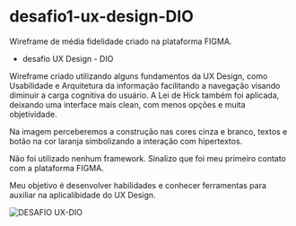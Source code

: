 # desafio1-ux-design-DIO

Wireframe de média fidelidade criado na plataforma FIGMA.
- desafio UX Design - DIO

Wireframe criado utilizando alguns fundamentos da UX Design, como Usabilidade e Arquitetura da informação
facilitando a navegação visando diminuir a carga cognitiva do usuário.
A Lei de Hick também foi aplicada, deixando uma interface mais clean, com menos opções e muita objetividade.

Na imagem perceberemos a construção nas cores cinza e branco, textos e botão na cor laranja simbolizando a interação com hipertextos.

Não foi utilizado nenhum framework.
Sinalizo que foi meu primeiro contato com a plataforma FIGMA.

Meu objetivo é desenvolver habilidades e conhecer ferramentas para auxiliar na aplicalibidade do UX Design.


![DESAFIO UX-DIO](https://user-images.githubusercontent.com/121823888/220809931-26df981d-dbd8-4657-99b0-3725ab3f4919.png)



